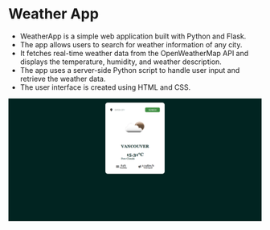 # Weather App
- WeatherApp is a simple web application built with Python and Flask.
- The app allows users to search for weather information of any city.
- It fetches real-time weather data from the OpenWeatherMap API and displays the temperature, humidity, and weather description.
- The app uses a server-side Python script to handle user input and retrieve the weather data.
- The user interface is created using HTML and CSS.



![Screenshot](http://github.com/vinsky001/Weather-App-/blob/main/Screenshot%20(93).png)
